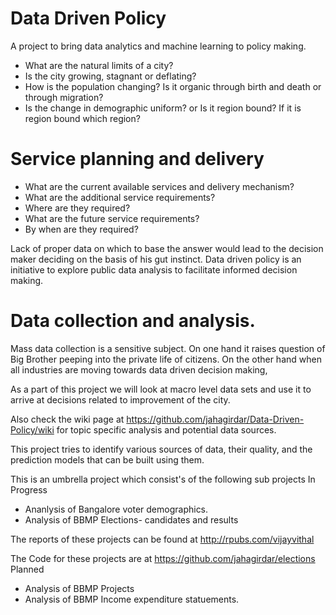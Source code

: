 # Data Driven Policy
A project to bring data analytics and machine learning to policy making.

* What are the natural limits of a city?
* Is the city growing, stagnant or deflating?
* How is the population changing? Is it organic through birth and death or through migration?
* Is the change in demographic uniform? or Is it region bound? If it is region bound which region?

# Service planning and delivery

* What are the current available services and delivery mechanism?
* What are the additional service requirements?
* Where are they required?
* What are the future service requirements?
* By when are they required?

Lack of proper data on which to base the answer would lead to the decision maker deciding on the basis of his gut instinct.
Data driven policy is an initiative to explore public data analysis to facilitate informed decision making.

# Data collection and analysis.

Mass data collection is a sensitive subject. On one hand it raises question of Big Brother peeping into the private life of citizens. On the other hand when all industries are moving towards data driven decision making,

As a part of this project we will look at macro level data sets and use it to arrive at decisions related to improvement of the city.

Also check the wiki page at https://github.com/jahagirdar/Data-Driven-Policy/wiki for topic specific analysis and potential data sources.

This project tries to identify various sources of data, their quality, and the prediction models that can be built using them.

This is an umbrella project which consist's of the following sub projects
In Progress
* Ananlysis of Bangalore voter demographics.
* Analysis of BBMP Elections- candidates and results

The reports of these projects can be found at http://rpubs.com/vijayvithal

The Code for these projects are at https://github.com/jahagirdar/elections
Planned
* Analysis of BBMP Projects
* Analysis of BBMP Income expenditure statuements.
